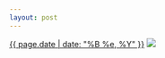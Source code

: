 ```yaml
---
layout: post
---
```


<p>
  <time><a href="/541">{{ page.date | date: "%B %e, %Y" }}</a></time>
  <a href="/541"><img src="{{ site.assets_url }}/541-640.jpg" srcset="{{ site.assets_url }}/541-320.jpg 320w, {{ site.assets_url }}/541-640.jpg 640w, {{ site.assets_url }}/541-960.jpg 960w, {{ site.assets_url }}/541-1280.jpg 1280w" sizes="(min-width: 700px) 50vw, calc(100vw - 2rem)" /></a>
</p>
